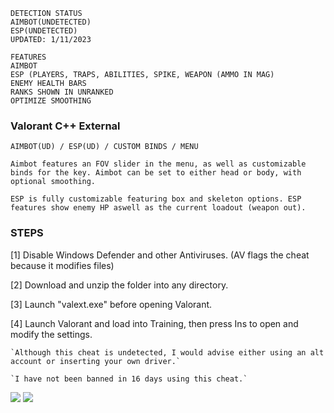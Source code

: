 ```sh-session
DETECTION STATUS
AIMBOT(UNDETECTED)
ESP(UNDETECTED)
UPDATED: 1/11/2023
```
```sh-session
FEATURES
AIMBOT
ESP (PLAYERS, TRAPS, ABILITIES, SPIKE, WEAPON (AMMO IN MAG)
ENEMY HEALTH BARS
RANKS SHOWN IN UNRANKED
OPTIMIZE SMOOTHING
```

###  Valorant C++ External
```sh-session
AIMBOT(UD) / ESP(UD) / CUSTOM BINDS / MENU
```
`Aimbot features an FOV slider in the menu, as well as customizable binds for the key. Aimbot can be set to either head or body, with optional smoothing.`

`ESP is fully customizable featuring box and skeleton options. ESP features show enemy HP aswell as the current loadout (weapon out).`

### STEPS
[1] Disable Windows Defender and other Antiviruses. (AV flags the cheat because it modifies files)

[2] Download and unzip the folder into any directory.

[3] Launch "valext.exe" before opening Valorant.

[4] Launch Valorant and load into Training, then press Ins to open and modify the settings.

 ```sh-session
`Although this cheat is undetected, I would advise either using an alt account or inserting your own driver.`

`I have not been banned in 16 days using this cheat.`
```                
                           
<img src="https://user-images.githubusercontent.com/62274829/187018354-cd41d782-df8f-4edd-9dc3-b795083b7026.jpeg">
<img src="https://user-images.githubusercontent.com/62274829/187018356-e5e6900e-abae-4834-8a4b-082247f72beb.png">
 
 
